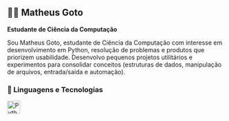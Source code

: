 ## 👨‍💻 Matheus Goto

**Estudante de Ciência da Computação**

Sou Matheus Goto, estudante de Ciência da Computação com interesse em desenvolvimento em Python, resolução de problemas e produtos que priorizem usabilidade. Desenvolvo pequenos projetos utilitários e experimentos para consolidar conceitos (estruturas de dados, manipulação de arquivos, entrada/saída e automação).

### 🤖 Linguagens e Tecnologias

<img 
    align="left" 
    alt="Python" 
    title="Python"
    width="30px" 
    style="padding-right: 10px;" 
    src="https://cdn.jsdelivr.net/gh/devicons/devicon@latest/icons/python/python-original.svg" 
/>

<br/>
<br/>

